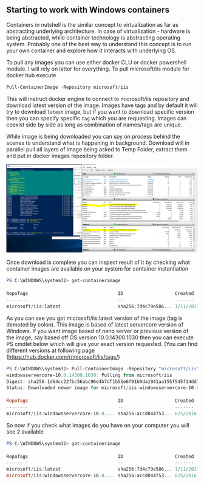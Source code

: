 ## Starting to work with Windows containers

Containers in nutshell is the similar concept to virtualization as far as abstracting underlying architecture.
In case of virtualization - hardware is being abstracted, while container technology is  abstracting operating system. 
Probably one of the best way to understand this concept is to run your own container and explore how it interacts with underlying OS.


To pull any images you can use either docker CLU or docker powershell module. I will rely on latter for everything.
To pull microsoft/iis module for docker hub execute 

```powershell
Pull-ContainerImage -Repository microsoft/iis
```
This will instruct docker engine to connect to microsoft/iis repository and download latest version of the image. Images have tags and  by default it will try
to download `latest` image, but if you want to download specific version then you can specify specific `tag` which you are requesting.
Images can coexist side by side as long as combination of names/tags are unique.

While image is being downloaded you can spy on process behind the scenes to understand what is happening in background.
Download will in parallel pull all layers of image being asked to Temp Folder, extract them and put in docker images repository folder.

<img src="images\Capture2.PNG" width="1600"> 

Once download is complete you can inspect result of it by checking what container images are available on your system for container instantiation
```powershell
PS C:\WINDOWS\system32> get-containerimage

RepoTags                                 ID                   Created                        Size(MB)
--------                                 --                   -------                        --------
microsoft/iis:latest                     sha256:7d4c79e586... 1/11/2017 8:03:09 PM           9,383.55
```

As you can see you got microsoft/iis:latest version of the image (tag is demoted by colon). This image is based of latest servercore version of Windows. If you want image based of nano server or previous version of the image, say based off
OS version 10.0.14300.1030 then you can execute PS cmdlet below which will give your exact version requested. (You can find different versions at following page (https://hub.docker.com/r/microsoft/iis/tags/)
```powershell
PS C:\WINDOWS\system32> Pull-ContainerImage -Repository "microsoft/iis" -Tag "windowsservercore-10.0.14300.1030"
windowsservercore-10.0.14300.1030: Pulling from microsoft/iis
Digest: sha256:1d64cc22fbc56abc96e4b7df1b51e6f91b0da1941aa155f545f14dd76ac522fc
Status: Downloaded newer image for microsoft/iis:windowsservercore-10.0.14300.1030

RepoTags                                 ID                   Created                        Size(MB)
--------                                 --                   -------                        --------
microsoft/iis:windowsservercore-10.0.... sha256:accd044753... 8/5/2016 3:18:36 AM            7,540.35
```

So now if you check what images do you have on your computer you will see 2 available

```powershell
PS C:\WINDOWS\system32> get-containerimage

RepoTags                                 ID                   Created                        Size(MB)
--------                                 --                   -------                        --------
microsoft/iis:latest                     sha256:7d4c79e586... 1/11/2017 8:03:09 PM           9,383.55
microsoft/iis:windowsservercore-10.0.... sha256:accd044753... 8/5/2016 3:18:36 AM            7,540.35
```